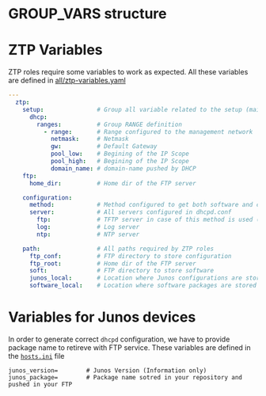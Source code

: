 # GROUP_VARS structure

# ZTP Variables

ZTP roles require some variables to work as expected. All these variables are defined in [all/ztp-variables.yaml](all/ztp-variables.yaml)

```yaml
---
  ztp:
    setup:               # Group all variable related to the setup (mainly used in ztp-install-packages role)
      dhcp:
        ranges:          # Group RANGE definition
          - range:       # Range configured to the management network
            netmask:     # Netmask
            gw:          # Default Gateway
            pool_low:    # Begining of the IP Scope
            pool_high:   # Begining of the IP Scope
            domain_name: # domain-name pushed by DHCP
    ftp:
      home_dir:          # Home dir of the FTP server

    configuration:
      method:            # Method configured to get both software and configuration
      server:            # All servers configured in dhcpd.conf
        ftp:             # TFTP server in case of this method is used (must be set by any value if not used)
        log:             # Log server
        ntp:             # NTP server

    path:                # All paths required by ZTP roles
      ftp_conf:          # FTP directory to store configuration
      ftp_root:          # Home dir of the FTP server
      soft:              # FTP directory to store software
      junos_local:       # Location where Junos configurations are stored
      software_local:    # Location where software packages are stored locally
```

# Variables for Junos devices

In order to generate correct `dhcpd` configuration, we have to provide package name to retireve with FTP service. These variables are defined in the [`hosts.ini`](../hosts.ini) file

```
junos_version=        # Junos Version (Information only)
junos_package=        # Package name sotred in your repository and pushed in your FTP
```
